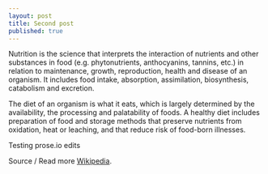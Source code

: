 ```yaml
---
layout: post
title: Second post
published: true
---
```

Nutrition is the science that interprets the interaction of nutrients and other substances in food (e.g. phytonutrients, anthocyanins, tannins, etc.) in relation to maintenance, growth, reproduction, health and disease of an organism. It includes food intake, absorption, assimilation, biosynthesis, catabolism and excretion.

The diet of an organism is what it eats, which is largely determined by the availability, the processing and palatability of foods. A healthy diet includes preparation of food and storage methods that preserve nutrients from oxidation, heat or leaching, and that reduce risk of food-born illnesses.

Testing prose.io edits

Source / Read more [Wikipedia](https://en.wikipedia.org/wiki/Nutrition).
